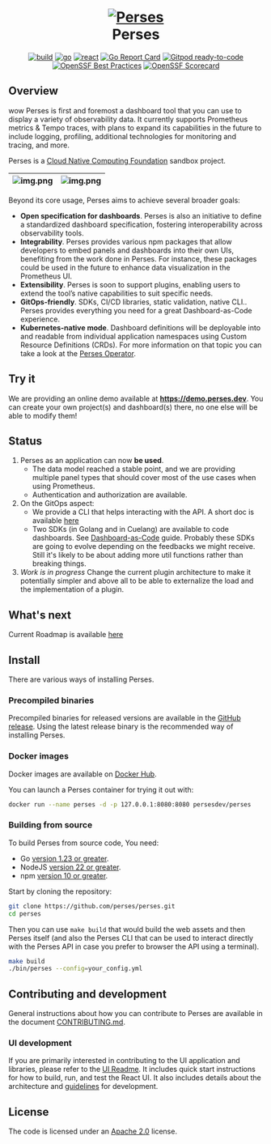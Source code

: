 <div align="center">

<h1 style="border-bottom: none">
    <a href="https://github.com/perses" target="_blank"><img alt="Perses" src="/docs/images/perses_logo_cropped.svg"></a><br>Perses
</h1>

[![build](https://github.com/perses/perses/workflows/ci/badge.svg)](https://github.com/perses/perses/actions?query=workflow%3Aci)
[![go](https://github.com/perses/perses/workflows/go/badge.svg)](https://github.com/perses/perses/actions?query=workflow%3Ago)
[![react](https://github.com/perses/perses/workflows/react/badge.svg)](https://github.com/perses/perses/actions?query=workflow%3AReact)
[![Go Report Card](https://goreportcard.com/badge/github.com/perses/perses)](https://goreportcard.com/report/github.com/perses/perses)
[![Gitpod ready-to-code](https://img.shields.io/badge/Gitpod-ready--to--code-blue?logo=gitpod)](https://gitpod.io/#https://github.com/perses/perses)
[![OpenSSF Best Practices](https://www.bestpractices.dev/projects/9410/badge)](https://www.bestpractices.dev/projects/9410)
[![OpenSSF Scorecard](https://api.securityscorecards.dev/projects/github.com/perses/perses/badge)](https://securityscorecards.dev/viewer/?uri=github.com/perses/perses)

</div>

## Overview
wow
Perses is first and foremost a dashboard tool that you can use to display a variety of observability data. It currently supports Prometheus metrics & Tempo traces, with plans to expand its capabilities in the future to include logging, profiling, additional technologies for monitoring and tracing, and more.

Perses is a [Cloud Native Computing Foundation](https://cncf.io) sandbox project.

| ![img.png](https://github.com/perses/perses/assets/5657041/3bd8ae57-da7b-4447-9478-cefe19d61a71) | ![img.png](https://github.com/perses/perses/assets/5657041/ba46beab-c8fb-4583-bc2f-71c9893f7906) |
|:------------------------------------------------------------------------------------------------:|:------------------------------------------------------------------------------------------------:|

Beyond its core usage, Perses aims to achieve several broader goals:

- **Open specification for dashboards**. Perses is also an initiative to define a standardized dashboard specification, fostering interoperability across observability tools.
- **Integrability**. Perses provides various npm packages that allow developers to embed panels and dashboards into their own UIs, benefiting from the work done in Perses. For instance, these packages could be used in the future to enhance data visualization in the Prometheus UI.
- **Extensibility**. Perses is soon to support plugins, enabling users to extend the tool’s native capabilities to suit specific needs.
- **GitOps-friendly**. SDKs, CI/CD libraries, static validation, native CLI.. Perses provides everything you need for a great Dashboard-as-Code experience.
- **Kubernetes-native mode**. Dashboard definitions will be deployable into and readable from individual application namespaces using Custom Resource Definitions (CRDs). For more information on that topic you can take a look at the [Perses Operator](https://github.com/perses/perses-operator).

## Try it

We are providing an online demo available at **https://demo.perses.dev**.
You can create your own project(s) and dashboard(s) there, no one else will be able to modify them!

## Status

1. Perses as an application can now **be used**.
   * The data model reached a stable point, and we are providing multiple panel types that should cover most of the use cases
     when using Prometheus.
   * Authentication and authorization are available.
2. On the GitOps aspect:
   * We provide a CLI that helps interacting with the API. A short doc is available [here](./docs/cli.md)
   * Two SDKs (in Golang and in Cuelang) are available to code dashboards. See [Dashboard-as-Code](./docs/dac/getting-started.md) guide.
     Probably these SDKs are going to evolve depending on the feedbacks we might receive. Still it's likely to be about adding more
     util functions rather than breaking things.
3. *Work is in progress* Change the current plugin architecture to make it potentially simpler and above all to be able to
   externalize the load and the implementation of a plugin.

## What's next

Current Roadmap is available [here](./ROADMAP.md)

## Install

There are various ways of installing Perses.

### Precompiled binaries

Precompiled binaries for released versions are available in
the [GitHub release](https://github.com/perses/perses/releases). Using the latest release binary is the recommended way
of installing Perses.

### Docker images

Docker images are available on [Docker Hub](https://hub.docker.com/r/persesdev/perses).

You can launch a Perses container for trying it out with:

```bash
docker run --name perses -d -p 127.0.0.1:8080:8080 persesdev/perses
```

### Building from source

To build Perses from source code, You need:

- Go [version 1.23 or greater](https://golang.org/doc/install).
- NodeJS [version 22 or greater](https://nodejs.org/).
- npm [version 10 or greater](https://www.npmjs.com/).

Start by cloning the repository:

```bash
git clone https://github.com/perses/perses.git
cd perses
```

Then you can use `make build` that would build the web assets and then Perses itself (and also the Perses CLI that can
be used to interact directly with the Perses API in case you prefer to browser the API using a terminal).

```bash
make build
./bin/perses --config=your_config.yml
```

## Contributing and development

General instructions about how you can contribute to Perses are available in the
document [CONTRIBUTING.md](CONTRIBUTING.md).

### UI development

If you are primarily interested in contributing to the UI application and libraries, please refer to
the [UI Readme](./ui/README.md). It includes quick start instructions for how to build, run, and test the React UI. It
also includes details about the architecture and [guidelines](./ui/ui-guidelines.md) for development.

## License

The code is licensed under an [Apache 2.0](./LICENSE) license.
